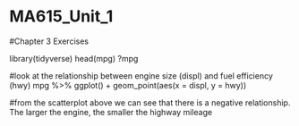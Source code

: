# MA615_Unit_1

#Chapter 3 Exercises

library(tidyverse)
head(mpg)
?mpg

#look at the relationship between engine size (displ) and fuel efficiency (hwy)
mpg %>% ggplot() + geom_point(aes(x = displ, y = hwy))

#from the scatterplot above we can see that there is a negative relationship. The larger the engine, the smaller the highway mileage